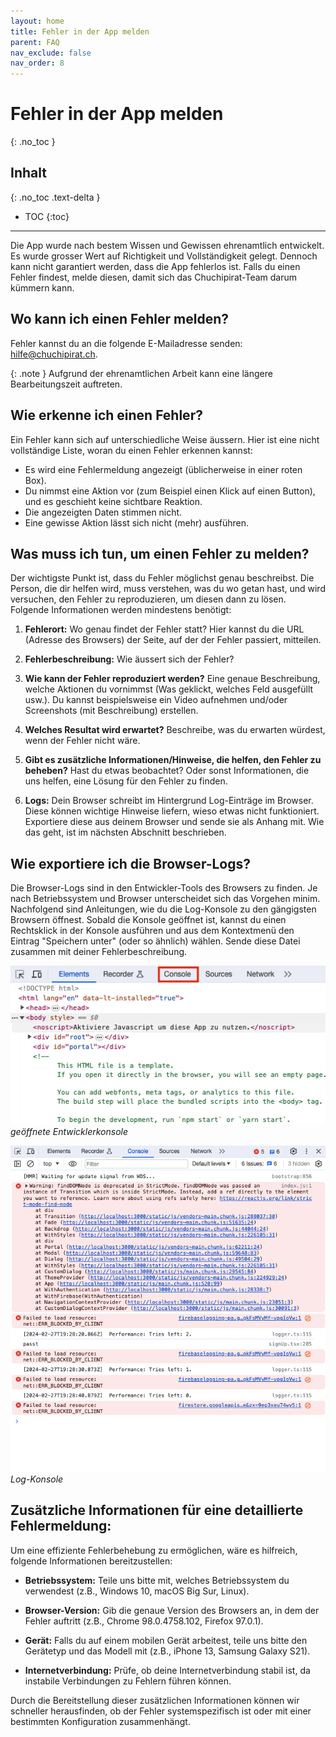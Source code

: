 ```yaml
---
layout: home
title: Fehler in der App melden
parent: FAQ
nav_exclude: false
nav_order: 8
---
```

# Fehler in der App melden
{: .no_toc }
## Inhalt
{: .no_toc .text-delta }

- TOC
{:toc}

---
Die App wurde nach bestem Wissen und Gewissen ehrenamtlich entwickelt. Es wurde grosser Wert auf Richtigkeit und Vollständigkeit gelegt. Dennoch kann nicht garantiert werden, dass die App fehlerlos ist. Falls du einen Fehler findest, melde diesen, damit sich das Chuchipirat-Team darum kümmern kann.

## Wo kann ich einen Fehler melden?

Fehler kannst du an die folgende E-Mailadresse senden: hilfe@chuchipirat.ch.

{: .note }
Aufgrund der ehrenamtlichen Arbeit kann eine längere Bearbeitungszeit auftreten.

## Wie erkenne ich einen Fehler?

Ein Fehler kann sich auf unterschiedliche Weise äussern. Hier ist eine nicht vollständige Liste, woran du einen Fehler erkennen kannst:

- Es wird eine Fehlermeldung angezeigt (üblicherweise in einer roten Box).
- Du nimmst eine Aktion vor (zum Beispiel einen Klick auf einen Button), und es geschieht keine sichtbare Reaktion.
- Die angezeigten Daten stimmen nicht.
- Eine gewisse Aktion lässt sich nicht (mehr) ausführen.

## Was muss ich tun, um einen Fehler zu melden?

Der wichtigste Punkt ist, dass du Fehler möglichst genau beschreibst. Die Person, die dir helfen wird, muss verstehen, was du wo getan hast, und wird versuchen, den Fehler zu reproduzieren, um diesen dann zu lösen. Folgende Informationen werden mindestens benötigt:

1. **Fehlerort:** Wo genau findet der Fehler statt? Hier kannst du die URL (Adresse des Browsers) der Seite, auf der der Fehler passiert, mitteilen.
    
2. **Fehlerbeschreibung:** Wie äussert sich der Fehler?
    
3. **Wie kann der Fehler reproduziert werden?** Eine genaue Beschreibung, welche Aktionen du vornimmst (Was geklickt, welches Feld ausgefüllt usw.). Du kannst beispielsweise ein Video aufnehmen und/oder Screenshots (mit Beschreibung) erstellen.
    
4. **Welches Resultat wird erwartet?** Beschreibe, was du erwarten würdest, wenn der Fehler nicht wäre.
    
5. **Gibt es zusätzliche Informationen/Hinweise, die helfen, den Fehler zu beheben?** Hast du etwas beobachtet? Oder sonst Informationen, die uns helfen, eine Lösung für den Fehler zu finden.
    
6. **Logs:** Dein Browser schreibt im Hintergrund Log-Einträge im Browser. Diese können wichtige Hinweise liefern, wieso etwas nicht funktioniert. Exportiere diese aus deinem Browser und sende sie als Anhang mit. Wie das geht, ist im nächsten Abschnitt beschrieben.
    
## Wie exportiere ich die Browser-Logs?

Die Browser-Logs sind in den Entwickler-Tools des Browsers zu finden. Je nach Betriebssystem und Browser unterscheidet sich das Vorgehen minim. Nachfolgend sind Anleitungen, wie du die Log-Konsole zu den gängigsten Browsern öffnest. Sobald die Konsole geöffnet ist, kannst du einen Rechtsklick in der Konsole ausführen und aus dem Kontextmenü den Eintrag "Speichern unter" (oder so ähnlich) wählen. Sende diese Datei zusammen mit deiner Fehlerbeschreibung.

![geöffnete Entwicklerkonsole](https://github.com/chuchipirat/chuchipirat.github.io/blob/main/docs/others/_images/dev_tools.png?raw=true)
_geöffnete Entwicklerkonsole_

![Log-Konsole](https://github.com/chuchipirat/chuchipirat.github.io/blob/main/docs/others/_images/console_log.png?raw=true)
_Log-Konsole_
## Zusätzliche Informationen für eine detaillierte Fehlermeldung:

Um eine effiziente Fehlerbehebung zu ermöglichen, wäre es hilfreich, folgende Informationen bereitzustellen:

- **Betriebssystem:** Teile uns bitte mit, welches Betriebssystem du verwendest (z.B., Windows 10, macOS Big Sur, Linux).
    
- **Browser-Version:** Gib die genaue Version des Browsers an, in dem der Fehler auftritt (z.B., Chrome 98.0.4758.102, Firefox 97.0.1).
    
- **Gerät:** Falls du auf einem mobilen Gerät arbeitest, teile uns bitte den Gerätetyp und das Modell mit (z.B., iPhone 13, Samsung Galaxy S21).
    
- **Internetverbindung:** Prüfe, ob deine Internetverbindung stabil ist, da instabile Verbindungen zu Fehlern führen können.
    

Durch die Bereitstellung dieser zusätzlichen Informationen können wir schneller herausfinden, ob der Fehler systemspezifisch ist oder mit einer bestimmten Konfiguration zusammenhängt.
